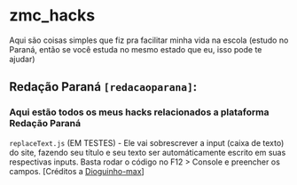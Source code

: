 # zmc_hacks
Aqui são coisas simples que fiz pra facilitar minha vida na escola (estudo no Paraná, então se você estuda no mesmo estado que eu, isso pode te ajudar)


## Redação Paraná `[redacaoparana]`:

### Aqui estão todos os meus hacks relacionados a plataforma Redação Paraná

`replaceText.js` (EM TESTES) - Ele vai sobrescrever a input (caixa de texto) do site, fazendo seu título e seu texto ser automáticamente escrito em suas respectivas inputs. Basta rodar o código no F12 > Console e preencher os campos.
[Créditos a [Dioguinho-max](https://github.com/Dioguinho-max/Redacao-parana-hack)]
